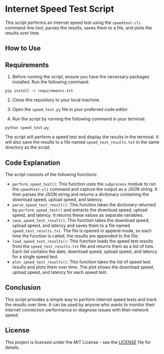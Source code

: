  # Internet Speed Test Script

This script performs an internet speed test using the `speedtest-cli` command-line tool, parses the results, saves them to a file, and plots the results over time.

## How to Use

## Requirements

1. Before running the script, ensure you have the necessary packages installed. Run the following command:

```
pip install -r requirements.txt

```

2. Clone this repository to your local machine.

3. Open the `speed_test.py` file in your preferred code editor.

4. Run the script by running the following command in your terminal:

```
python speed_test.py
```

The script will perform a speed test and display the results in the terminal. It will also save the results to a file named `speed_test_results.txt` in the same directory as the script.

## Code Explanation

The script consists of the following functions:

* `perform_speed_test()`: This function uses the `subprocess` module to run the `speedtest-cli` command and capture the output as a JSON string. It then parses the JSON string and returns a dictionary containing the download speed, upload speed, and latency.
* `parse_speed_test_result()`: This function takes the dictionary returned by `perform_speed_test()` and extracts the download speed, upload speed, and latency. It returns these values as separate variables.
* `save_speed_test_result()`: This function takes the download speed, upload speed, and latency and saves them to a file named `speed_test_results.txt`. The file is opened in append mode, so each time the function is called, the results are appended to the file.
* `load_speed_test_results()`: This function loads the speed test results from the `speed_test_results.txt` file and returns them as a list of lists. Each list contains the date, download speed, upload speed, and latency for a single speed test.
* `plot_speed_test_results()`: This function takes the list of speed test results and plots them over time. The plot shows the download speed, upload speed, and latency for each speed test.

## Conclusion

This script provides a simple way to perform internet speed tests and track the results over time. It can be used by anyone who wants to monitor their internet connection performance or diagnose issues with their network speed.

## License

This project is licensed under the MIT License - see the [LICENSE](LICENSE) file for details.


